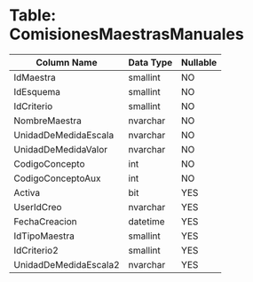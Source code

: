 # Table: ComisionesMaestrasManuales

| Column Name | Data Type | Nullable |
|-------------|-----------|----------|
| IdMaestra | smallint | NO |
| IdEsquema | smallint | NO |
| IdCriterio | smallint | NO |
| NombreMaestra | nvarchar | NO |
| UnidadDeMedidaEscala | nvarchar | NO |
| UnidadDeMedidaValor | nvarchar | NO |
| CodigoConcepto | int | NO |
| CodigoConceptoAux | int | NO |
| Activa | bit | YES |
| UserIdCreo | nvarchar | YES |
| FechaCreacion | datetime | YES |
| IdTipoMaestra | smallint | YES |
| IdCriterio2 | smallint | YES |
| UnidadDeMedidaEscala2 | nvarchar | YES |
